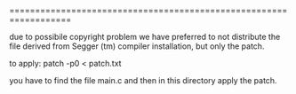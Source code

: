 ==================================================================

due to possibile copyright problem we have preferred to not distribute
the file derived from Segger (tm) compiler installation, but only the patch. 

to apply: patch -p0 < patch.txt

you have to find the file main.c and then in this directory apply the patch. 


